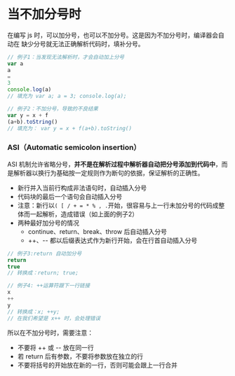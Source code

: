 # 当不加分号时
在编写 js 时，可以加分号，也可以不加分号。这是因为不加分号时，编译器会自动在 缺少分号就无法正确解析代码时，填补分号。

```javascript
// 例子1：当发现无法解析时，才会自动加上分号
var a
a
=
3
console.log(a)
// 填充为 var a; a = 3; console.log(a);

// 例子2：不加分号，导致的不良结果
var y = x + f
(a+b).toString()
// 填充为： var y = x + f(a+b).toString()
```

### ASI（Automatic semicolon insertion）
ASI 机制允许省略分号，**并不是在解析过程中解析器自动把分号添加到代码中**，而是解析器以换行为基础按一定规则作为断句的依据，保证解析的正确性。

- 新行并入当前行构成非法语句时，自动插入分号
- 代码块的最后一个语句会自动插入分号
- 注意：新行以`( [ / + = * % , .`开始，很容易与上一行未加分号的代码成整体而一起解析，造成错误（如上面的例子2）
- 两种最好加分号的情况
  - continue、return、break、throw 后自动插入分号
  - ++、-- 都以后缀表达式作为新行开始，会在行首自动插入分号

```javascript
// 例子3:return 自动加分号
return
true
// 转换成：return; true;

// 例子4: ++运算符跟下一行链接
x
++
y
// 转换成：x; ++y;
// 在我们希望是 x++ 时，会处理错误
```

所以在不加分号时，需要注意：
- 不要将 ++ 或 -- 放在同一行
- 若 return 后有参数，不要将参数放在独立的行
- 不要将括号的开始放在新的一行，否则可能会跟上一行合并
